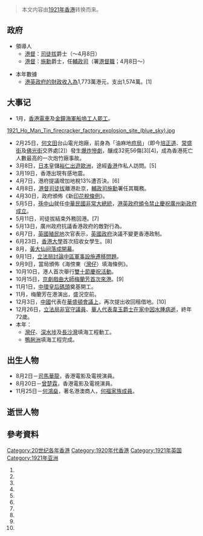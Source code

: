 > 本文内容由[1921年香港](https://zh.wikipedia.org/wiki/1921年香港)转换而来。


## 政府

  - 領導人
      - [港督](https://zh.wikipedia.org/wiki/港督 "wikilink")：[司徒拔](../Page/司徒拔.md "wikilink")爵士（～4月8日）
      - [港督](https://zh.wikipedia.org/wiki/港督 "wikilink")：[施勳](../Page/施勳.md "wikilink")爵士，任[輔政司](https://zh.wikipedia.org/wiki/輔政司 "wikilink")（署[港督職](https://zh.wikipedia.org/wiki/港督 "wikilink")；4月8日～）

<!-- end list -->

  - 本年數據
      - [港英政府的財政收入為](https://zh.wikipedia.org/wiki/港英政府 "wikilink")1,773萬港元，支出1,574萬。\[1\]

## 大事记

  - 1月，[香港電車](../Page/香港電車.md "wikilink")及[金鐘](../Page/金鐘.md "wikilink")[海軍船塢工人罷工](https://zh.wikipedia.org/wiki/海軍船塢 "wikilink")。

[1921_Ho_Man_Tin_firecracker_factory_explosion_site_(blue_sky).jpg](https://zh.wikipedia.org/wiki/File:1921_Ho_Man_Tin_firecracker_factory_explosion_site_\(blue_sky\).jpg "fig:1921_Ho_Man_Tin_firecracker_factory_explosion_site_(blue_sky).jpg")

  - 2月25日，[何文田](../Page/何文田.md "wikilink")台山電光炮廠，前身為「油麻地[痘局](https://zh.wikipedia.org/wiki/天花 "wikilink")」（即今[培正道](https://zh.wikipedia.org/wiki/培正道 "wikilink")、[常盛街](../Page/常盛街.md "wikilink")及[佛光街](../Page/佛光街.md "wikilink")交界處\[2\]）發生[爆炸慘劇](https://zh.wikipedia.org/wiki/台山電光炮廠爆炸大火_\(香港\) "wikilink")，釀成32死56傷\[3\]\[4\]，成為香港死亡人數最高的一次炮竹廠事故。
  - 3月8日，[日本](../Page/日本.md "wikilink")皇儲[裕仁出遊](https://zh.wikipedia.org/wiki/裕仁 "wikilink")[歐洲](https://zh.wikipedia.org/wiki/歐洲 "wikilink")，途經[香港](../Page/香港.md "wikilink")作私人訪問。\[5\]
  - 3月19日，香港出現有感地震。
  - 4月7日，港府提議增加地稅13%遭否決。\[6\]
  - 4月8日，[港督](https://zh.wikipedia.org/wiki/港督 "wikilink")[司徒拔](../Page/司徒拔.md "wikilink")離港赴京，[輔政司](https://zh.wikipedia.org/wiki/輔政司 "wikilink")[施勳](../Page/施勳.md "wikilink")署任其職務。
  - 4月30日，政府頒佈《新[印花稅條例](https://zh.wikipedia.org/wiki/印花稅 "wikilink")》。
  - 5月5日，[孫中山](../Page/孫中山.md "wikilink")就任[中華民國非常大總統](https://zh.wikipedia.org/wiki/中華民國非常大總統 "wikilink")，[港英政府頒令禁止慶祝](https://zh.wikipedia.org/wiki/港英政府 "wikilink")[廣州新政府成立](https://zh.wikipedia.org/wiki/廣州 "wikilink")。
  - 5月11日，司徒拔結束外務回港。\[7\]
  - 5月13日，廣州政府抗議香港政府的敵對行為。
  - 6月7日，[英國](https://zh.wikipedia.org/wiki/英國 "wikilink")[殖民地](../Page/殖民地.md "wikilink")次官表示，[英國政府](../Page/英國政府.md "wikilink")決議不變更香港政制。
  - 6月23日，[香港大學](../Page/香港大學.md "wikilink")首次招收女學生。\[8\]
  - 8月，[黃大仙祠落成開幕](../Page/黃大仙祠_\(香港\).md "wikilink")。
  - 9月1日，[立法局討論](https://zh.wikipedia.org/wiki/立法局 "wikilink")[中區軍事設施遷移問題](https://zh.wikipedia.org/wiki/中區_\(香港\) "wikilink")。
  - 9月9日，當局頒佈《海傍東（[灣仔](../Page/灣仔.md "wikilink")）填海條例》。
  - 10月10日，港人首次舉行[雙十節慶祝活動](https://zh.wikipedia.org/wiki/雙十節 "wikilink")。
  - 10月15日，[京劇](https://zh.wikipedia.org/wiki/京劇 "wikilink")[戲曲大師](https://zh.wikipedia.org/wiki/戲曲 "wikilink")[梅蘭芳首次來港](https://zh.wikipedia.org/wiki/梅蘭芳 "wikilink")。\[9\]
  - 11月1日，[中環](../Page/中環.md "wikilink")[皇后碼頭](../Page/皇后碼頭.md "wikilink")奠基開工。
  - 11月，梅蘭芳在港演出，盛況空前。
  - 12月3日，[中國](../Page/中國.md "wikilink")代表在[華盛頓會議上](https://zh.wikipedia.org/wiki/華盛頓 "wikilink")，再次提出收回租借地。\[10\]
  - 12月26日，[立法局非官守議員](https://zh.wikipedia.org/wiki/立法局 "wikilink")、[華人代表](https://zh.wikipedia.org/wiki/華人 "wikilink")[韋玉爵士在家中因](https://zh.wikipedia.org/wiki/韋玉 "wikilink")[水腫病逝](https://zh.wikipedia.org/wiki/水腫 "wikilink")，終年72歲。
  - 本年：
      - [灣仔](../Page/灣仔.md "wikilink")、[深水埗](../Page/深水埗.md "wikilink")及[長沙灣](../Page/長沙灣.md "wikilink")填海工程動工。
      - [鴨脷洲](../Page/鴨脷洲.md "wikilink")填海工程完成。

## 出生人物

  - 8月2日－[司馬華龍](../Page/司馬華龍.md "wikilink")，香港電影及電視演員。
  - 8月20日－[曾楚霖](../Page/曾楚霖.md "wikilink")，香港電影及電視演員。
  - 11月25日－[何鴻燊](../Page/何鴻燊.md "wikilink")，著名港澳商人，[何福家族成員](../Page/何福_\(香港\).md "wikilink")。

## 逝世人物

## 參考資料

[Category:20世纪各年香港](https://zh.wikipedia.org/wiki/Category:20世纪各年香港 "wikilink") [Category:1920年代香港](https://zh.wikipedia.org/wiki/Category:1920年代香港 "wikilink") [Category:1921年英国](https://zh.wikipedia.org/wiki/Category:1921年英国 "wikilink") [Category:1921年亚洲](https://zh.wikipedia.org/wiki/Category:1921年亚洲 "wikilink")

1.
2.
3.
4.
5.
6.
7.
8.
9.
10.